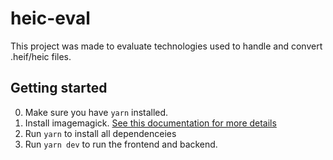 # heic-eval

This project was made to evaluate technologies used to handle and convert .heif/heic files.

## Getting started

0. Make sure you have `yarn` installed.
1. Install imagemagick. [See this documentation for more details](https://imagemagick.org/script/download.php)
2. Run `yarn` to install all dependenceies
3. Run `yarn dev` to run the frontend and backend.